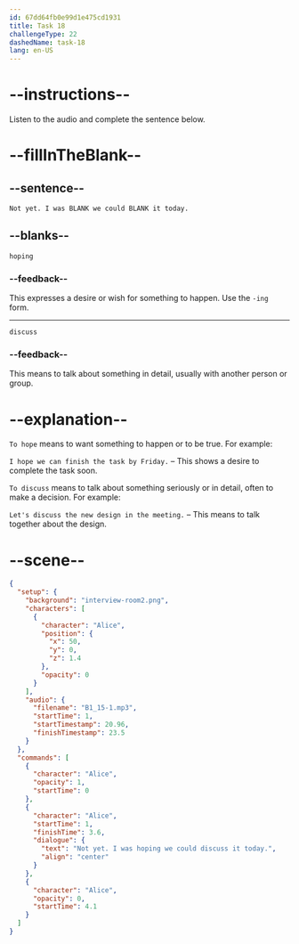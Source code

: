 ```yaml
---
id: 67dd64fb0e99d1e475cd1931
title: Task 18
challengeType: 22
dashedName: task-18
lang: en-US
---
```


<!-- (Audio) Alice: Not yet. I was hoping we could discuss it today. -->

# --instructions--

Listen to the audio and complete the sentence below.

# --fillInTheBlank--

## --sentence--

`Not yet. I was BLANK we could BLANK it today.`

## --blanks--

`hoping`

### --feedback--

This expresses a desire or wish for something to happen. Use the `-ing` form.

---

`discuss`

### --feedback--

This means to talk about something in detail, usually with another person or group.

# --explanation--

`To hope` means to want something to happen or to be true. For example:

`I hope we can finish the task by Friday.` – This shows a desire to complete the task soon.

`To discuss` means to talk about something seriously or in detail, often to make a decision. For example:

`Let's discuss the new design in the meeting.` – This means to talk together about the design.

# --scene--

```json
{
  "setup": {
    "background": "interview-room2.png",
    "characters": [
      {
        "character": "Alice",
        "position": {
          "x": 50,
          "y": 0,
          "z": 1.4
        },
        "opacity": 0
      }
    ],
    "audio": {
      "filename": "B1_15-1.mp3",
      "startTime": 1,
      "startTimestamp": 20.96,
      "finishTimestamp": 23.5
    }
  },
  "commands": [
    {
      "character": "Alice",
      "opacity": 1,
      "startTime": 0
    },
    {
      "character": "Alice",
      "startTime": 1,
      "finishTime": 3.6,
      "dialogue": {
        "text": "Not yet. I was hoping we could discuss it today.",
        "align": "center"
      }
    },
    {
      "character": "Alice",
      "opacity": 0,
      "startTime": 4.1
    }
  ]
}
```
